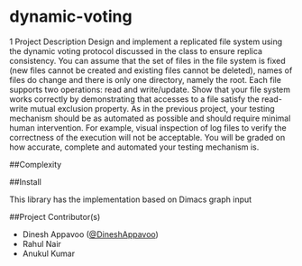 dynamic-voting
==================
1 Project Description
Design and implement a replicated file system using the dynamic voting protocol discussed in the
class to ensure replica consistency. You can assume that the set of files in the file system is fixed
(new files cannot be created and existing files cannot be deleted), names of files do change and there
is only one directory, namely the root. Each file supports two operations: read and write/update.
Show that your file system works correctly by demonstrating that accesses to a file satisfy the
read-write mutual exclusion property. As in the previous project, your testing mechanism should
be as automated as possible and should require minimal human intervention. For example, visual
inspection of log files to verify the correctness of the execution will not be acceptable. You will be
graded on how accurate, complete and automated your testing mechanism is.

##Complexity

##Install

This library has the implementation based on Dimacs graph input


  
##Project Contributor(s)

* Dinesh Appavoo ([@DineshAppavoo](https://twitter.com/DineshAppavoo))
* Rahul Nair
* Anukul Kumar
